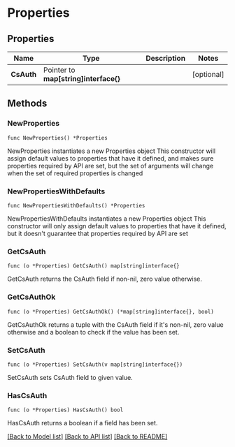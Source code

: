 # Properties

## Properties

Name | Type | Description | Notes
------------ | ------------- | ------------- | -------------
**CsAuth** | Pointer to **map[string]interface{}** |  | [optional] 

## Methods

### NewProperties

`func NewProperties() *Properties`

NewProperties instantiates a new Properties object
This constructor will assign default values to properties that have it defined,
and makes sure properties required by API are set, but the set of arguments
will change when the set of required properties is changed

### NewPropertiesWithDefaults

`func NewPropertiesWithDefaults() *Properties`

NewPropertiesWithDefaults instantiates a new Properties object
This constructor will only assign default values to properties that have it defined,
but it doesn't guarantee that properties required by API are set

### GetCsAuth

`func (o *Properties) GetCsAuth() map[string]interface{}`

GetCsAuth returns the CsAuth field if non-nil, zero value otherwise.

### GetCsAuthOk

`func (o *Properties) GetCsAuthOk() (*map[string]interface{}, bool)`

GetCsAuthOk returns a tuple with the CsAuth field if it's non-nil, zero value otherwise
and a boolean to check if the value has been set.

### SetCsAuth

`func (o *Properties) SetCsAuth(v map[string]interface{})`

SetCsAuth sets CsAuth field to given value.

### HasCsAuth

`func (o *Properties) HasCsAuth() bool`

HasCsAuth returns a boolean if a field has been set.


[[Back to Model list]](../README.md#documentation-for-models) [[Back to API list]](../README.md#documentation-for-api-endpoints) [[Back to README]](../README.md)


